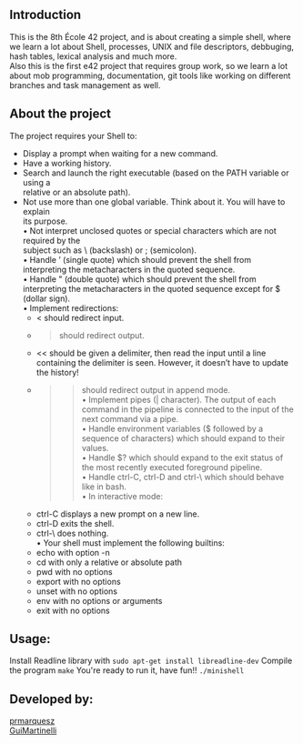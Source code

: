 ## Introduction
This is the 8th École 42 project, and is about creating a simple shell, where we learn a lot about Shell, processes, UNIX and file descriptors, debbuging, hash tables, lexical analysis and much more.  
Also this is the first e42 project that requires group work, so we learn a lot about mob programming, documentation, git tools like working on different branches and task management as well.

## About the project
The project requires your Shell to:  
- Display a prompt when waiting for a new command.  
- Have a working history.  
- Search and launch the right executable (based on the PATH variable or using a  
relative or an absolute path).  
- Not use more than one global variable. Think about it. You will have to explain  
its purpose.  
• Not interpret unclosed quotes or special characters which are not required by the  
subject such as \ (backslash) or ; (semicolon).  
• Handle ’ (single quote) which should prevent the shell from interpreting the metacharacters in the quoted sequence.  
• Handle " (double quote) which should prevent the shell from interpreting the metacharacters in the quoted sequence except for $ (dollar sign).  
• Implement redirections:  
	- < should redirect input.  
	- > should redirect output.  
	- << should be given a delimiter, then read the input until a line containing the
delimiter is seen. However, it doesn’t have to update the history!  
	- >> should redirect output in append mode.  
• Implement pipes (| character). The output of each command in the pipeline is
connected to the input of the next command via a pipe.  
• Handle environment variables ($ followed by a sequence of characters) which
should expand to their values.  
• Handle $? which should expand to the exit status of the most recently executed
foreground pipeline.  
• Handle ctrl-C, ctrl-D and ctrl-\ which should behave like in bash.  
• In interactive mode:  
	- ctrl-C displays a new prompt on a new line.  
	- ctrl-D exits the shell.  
	- ctrl-\ does nothing.  
• Your shell must implement the following builtins:  
	- echo with option -n  
	- cd with only a relative or absolute path  
	- pwd with no options  
	- export with no options  
	- unset with no options  
	- env with no options or arguments  
	- exit with no options  

## Usage:
Install Readline library with `sudo apt-get install libreadline-dev`
Compile the program `make`
You're ready to run it, have fun!! `./minishell`

## Developed by:
[prmarquesz](https://github.com/prmarquesz)  
[GuiMartinelli](https://github.com/GuiMartinelli)  
